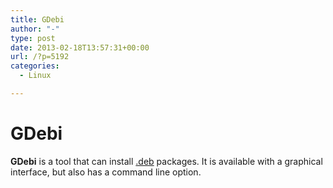 ```yaml
---
title: GDebi
author: "-"
type: post
date: 2013-02-18T13:57:31+00:00
url: /?p=5192
categories:
  - Linux

---
```

# GDebi
**GDebi** is a tool that can install [.deb][1] packages. It is available with a graphical interface, but also has a command line option.

 [1]: http://en.wikipedia.org/wiki/Deb_(file_format) "Deb (file format)"